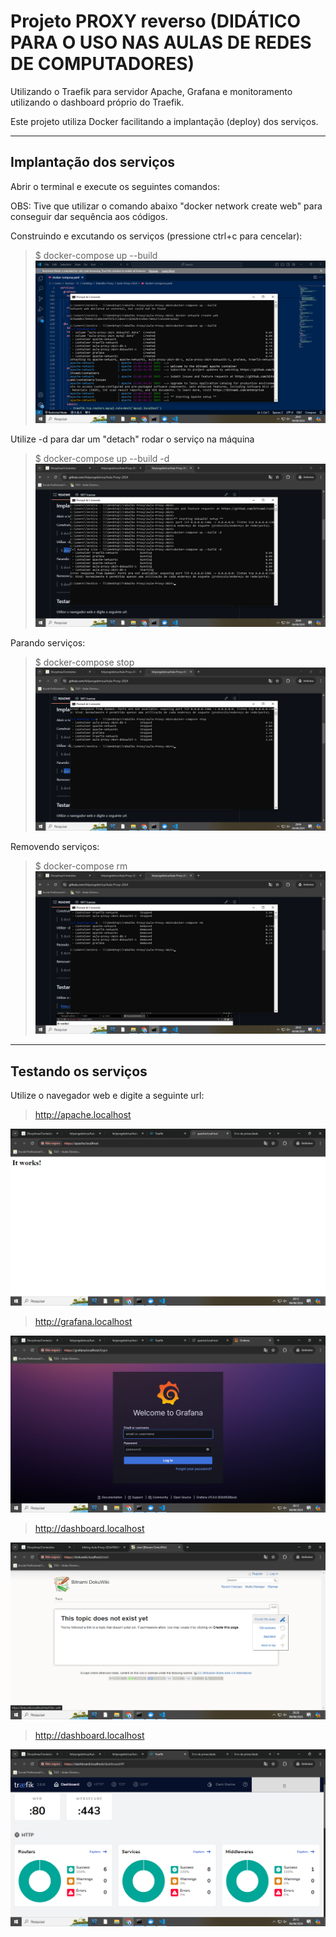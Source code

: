# Projeto PROXY reverso  (DIDÁTICO PARA O USO NAS AULAS DE REDES DE COMPUTADORES)

 Utilizando o Traefik para servidor Apache, Grafana e monitoramento utilizando o dashboard próprio do Traefik.
    
Este projeto utiliza Docker facilitando a implantação (deploy) dos serviços. 
 ***

 ## Implantação dos serviços
 Abrir o terminal e execute os seguintes comandos:


OBS: Tive que utilizar o comando abaixo "docker network create web" para conseguir dar sequência aos códigos.

Construindo e excutando os serviços (pressione ctrl+c para cencelar):

 > $ docker-compose up --build
![PRINT8](/Screenshots/PRINT8.png)

 Utilize -d para dar um "detach" rodar o serviço na máquina

> $ docker-compose up --build -d
![PRINT9](/Screenshots/PRINT9.png)

Parando serviços: 
> $ docker-compose stop
![PRINT10](/Screenshots/PRINT10.png)

Removendo serviços: 
> $ docker-compose rm
![PRINT11](/Screenshots/PRINT11.png)

***

 ## Testando os serviços

Utilize o navegador web e digite a seguinte url:

> http://apache.localhost

![PRINT13](/Screenshots/PRINT13.png)

 > http://grafana.localhost

![PRINT14](/Screenshots/PRINT14.png)

  > http://dashboard.localhost

![PRINT15](/Screenshots/PRINT15.png)

  > http://dashboard.localhost

![PRINT12](/Screenshots/PRINT12.png)
